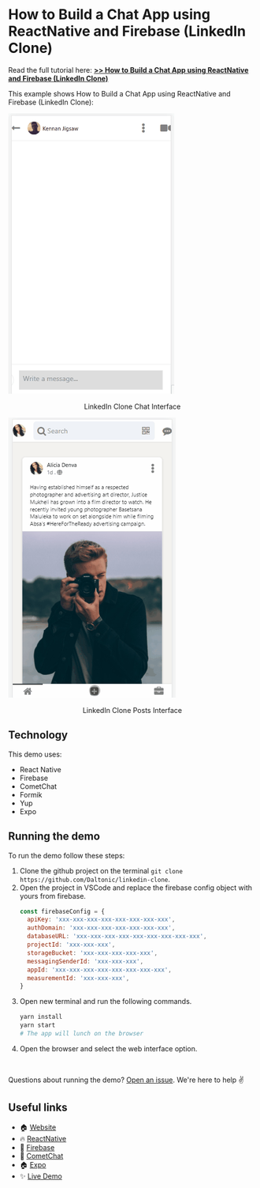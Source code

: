 # How to Build a Chat App using ReactNative and Firebase (LinkedIn Clone)

Read the full tutorial here: [**>> How to Build a Chat App using ReactNative and Firebase (LinkedIn Clone)**](https://daltonic.github.io)

This example shows How to Build a Chat App using ReactNative and Firebase (LinkedIn Clone):

![The ChatScreen](./screenshots/0.gif)

<center><figcaption>LinkedIn Clone Chat Interface</figcaption></center>

![The HomeScreen](./screenshots/1.gif)

<center><figcaption>LinkedIn Clone Posts Interface</figcaption></center>

## Technology

This demo uses:

- React Native
- Firebase
- CometChat
- Formik
- Yup
- Expo

## Running the demo

To run the demo follow these steps:

1. Clone the github project on the terminal `git clone https://github.com/Daltonic/linkedin-clone`.
2. Open the project in VSCode and replace the firebase config object with yours from firebase.
   ```js
   const firebaseConfig = {
     apiKey: 'xxx-xxx-xxx-xxx-xxx-xxx-xxx-xxx',
     authDomain: 'xxx-xxx-xxx-xxx-xxx-xxx-xxx',
     databaseURL: 'xxx-xxx-xxx-xxx-xxx-xxx-xxx-xxx-xxx',
     projectId: 'xxx-xxx-xxx',
     storageBucket: 'xxx-xxx-xxx-xxx-xxx',
     messagingSenderId: 'xxx-xxx-xxx',
     appId: 'xxx-xxx-xxx-xxx-xxx-xxx-xxx-xxx',
     measurementId: 'xxx-xxx-xxx',
   }
   ```
3. Open new terminal and run the following commands.
   ```sh
   yarn install
   yarn start
   # The app will lunch on the browser
   ```
4. Open the browser and select the web interface option.

<br/>

Questions about running the demo? [Open an issue](https://github.com/Daltonic/linkedin-clone/issues). We're here to help ✌️

## Useful links

- 🏠 [Website](https://daltonic.github.io/)
- 🔥 [ReactNative](https://reactnative.dev/)
- 🚀 [Firebase](https://firebase.google.com/)
- 🎅 [CometChat](https://firebase.google.com/)
- 🏠 [Expo](https://expo.dev/)
- ✨ [Live Demo](https://rn-linkedin-clone-a1b25.firebaseapp.com/)
